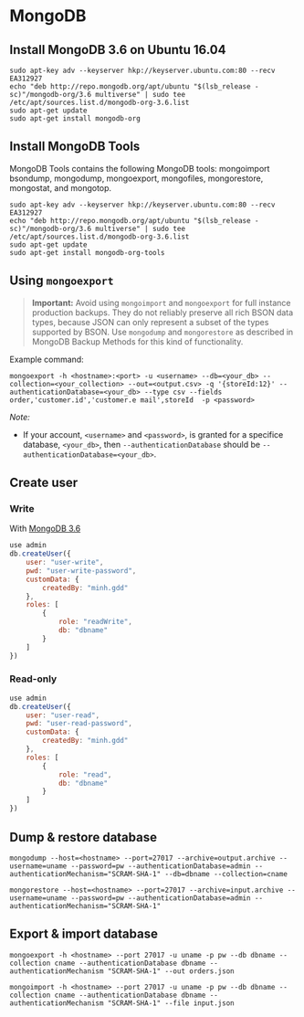 # MongoDB

## Install MongoDB 3.6 on Ubuntu 16.04

```shell
sudo apt-key adv --keyserver hkp://keyserver.ubuntu.com:80 --recv EA312927
echo "deb http://repo.mongodb.org/apt/ubuntu "$(lsb_release -sc)"/mongodb-org/3.6 multiverse" | sudo tee /etc/apt/sources.list.d/mongodb-org-3.6.list
sudo apt-get update
sudo apt-get install mongodb-org
```

## Install MongoDB Tools

MongoDB Tools contains the following MongoDB tools: mongoimport bsondump, mongodump, mongoexport, mongofiles, mongorestore, mongostat, and mongotop.

```shell
sudo apt-key adv --keyserver hkp://keyserver.ubuntu.com:80 --recv EA312927
echo "deb http://repo.mongodb.org/apt/ubuntu "$(lsb_release -sc)"/mongodb-org/3.6 multiverse" | sudo tee /etc/apt/sources.list.d/mongodb-org-3.6.list
sudo apt-get update
sudo apt-get install mongodb-org-tools
```

## Using `mongoexport`

> **Important:** Avoid using `mongoimport` and `mongoexport` for full instance production backups. They do not reliably preserve all rich BSON data types, because JSON can only represent a subset of the types supported by BSON. Use `mongodump` and `mongorestore` as described in MongoDB Backup Methods for this kind of functionality.

Example command:

```shell
mongoexport -h <hostname>:<port> -u <username> --db=<your_db> --collection=<your_collection> --out=<output.csv> -q '{storeId:12}' --authenticationDatabase=<your_db> --type csv --fields order,'customer.id','customer.e mail',storeId  -p <password>
```

_Note:_

- If your account, `<username>` and `<password>`, is granted for a specifice database, `<your_db>`, then `--authenticationDatabase` should be `--authenticationDatabase=<your_db>`.

## Create user

### Write

With [MongoDB 3.6](https://docs.mongodb.com/v3.6/reference/method/db.createUser/)

```javascript
use admin
db.createUser({
    user: "user-write",
    pwd: "user-write-password",
    customData: {
        createdBy: "minh.gdd"
    },
    roles: [
        {
            role: "readWrite",
            db: "dbname"
        }
    ]
})
```


### Read-only

```javascript
use admin
db.createUser({
    user: "user-read",
    pwd: "user-read-password",
    customData: {
        createdBy: "minh.gdd"
    },
    roles: [
        {
            role: "read",
            db: "dbname"
        }
    ]
})
```

## Dump & restore database

`mongodump --host=<hostname> --port=27017 --archive=output.archive --username=uname --password=pw --authenticationDatabase=admin --authenticationMechanism="SCRAM-SHA-1" --db=dbname --collection=cname`

`mongorestore --host=<hostname> --port=27017 --archive=input.archive --username=uname --password=pw --authenticationDatabase=admin --authenticationMechanism="SCRAM-SHA-1"`

## Export & import database

`mongoexport -h <hostname> --port 27017 -u uname -p pw --db dbname --collection cname --authenticationDatabase dbname --authenticationMechanism "SCRAM-SHA-1" --out orders.json`

`mongoimport -h <hostname> --port 27017 -u uname -p pw --db dbname --collection cname --authenticationDatabase dbname --authenticationMechanism "SCRAM-SHA-1" --file input.json`
